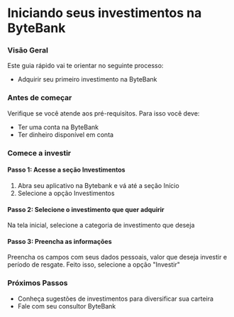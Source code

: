 # Iniciando seus investimentos na ByteBank

### Visão Geral

Este guia rápido vai te orientar no seguinte processo:

* Adquirir seu primeiro investimento na ByteBank

### Antes de começar

Verifique se você atende aos pré-requisitos. Para isso você deve:

* Ter uma conta na ByteBank
* Ter dinheiro disponível em conta

### Comece a investir

#### Passo 1: Acesse a seção Investimentos 

1. Abra seu aplicativo na Bytebank e vá até a seção Início
2. Selecione a opção Investimentos 

#### Passo 2: Selecione o investimento que quer adquirir 

Na tela inicial, selecione a categoria de investimento que deseja

#### Passo 3: Preencha as informações  

Preencha os campos com seus dados pessoais, valor que deseja investir e período de resgate. Feito isso, selecione a opção "Investir"


### Próximos Passos 
* Conheça sugestões de investimentos para diversificar sua carteira 
* Fale com seu consultor ByteBank
